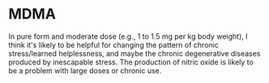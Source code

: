 # MDMA

In pure form and moderate dose (e.g., 1 to 1.5 mg per kg body weight), I think it's likely to be helpful for changing the pattern of chronic stress/learned helplessness, and maybe the chronic degenerative diseases produced by inescapable stress. The production of nitric oxide is likely to be a problem with large doses or chronic use.